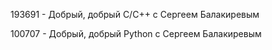 193691 - Добрый, добрый C/C++ с Сергеем Балакиревым

100707 - Добрый, добрый Python с Сергеем Балакиревым
